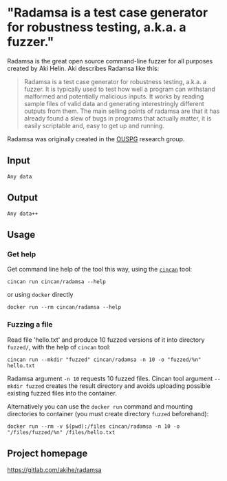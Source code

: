 # "Radamsa is a test case generator for robustness testing, a.k.a. a fuzzer."

Radamsa is the great open source command-line fuzzer for all purposes created by Aki Helin.
Aki describes Radamsa like this:

> Radamsa is a test case generator for robustness testing, a.k.a. a fuzzer. It is typically used to test how well a program can withstand malformed and potentially malicious inputs. It works by reading sample files of valid data and generating interestringly different outputs from them. The main selling points of radamsa are that it has already found a slew of bugs in programs that actually matter, it is easily scriptable and, easy to get up and running.

Radamsa was originally created in the [OUSPG](https://www.oulu.fi/bisg/ouspg) research group.

## Input

```
Any data
```

## Output

```
Any data++
```

## Usage

### Get help

Get command line help of the tool this way, using the
[`cincan`](https://gitlab.com/cincan/cincan-command) tool:
```
cincan run cincan/radamsa --help
```

or using `docker` directly

```
docker run --rm cincan/radamsa --help
```

### Fuzzing a file

Read file 'hello.txt' and produce 10 fuzzed versions of it into directory `fuzzed/`,
with the help of `cincan` tool:

```
cincan run --mkdir "fuzzed" cincan/radamsa -n 10 -o "fuzzed/%n" hello.txt
```

Radamsa argument `-n 10` requests 10 fuzzed files.
Cincan tool argument `--mkdir fuzzed` creates the result directory and avoids uploading
possible existing fuzzed files into the container.

Alternatively you can use the `docker run` command and mounting directories to container
(you must create directory `fuzzed` beforehand):

``` 
docker run --rm -v $(pwd):/files cincan/radamsa -n 10 -o "/files/fuzzed/%n" /files/hello.txt
```

## Project homepage

https://gitlab.com/akihe/radamsa

